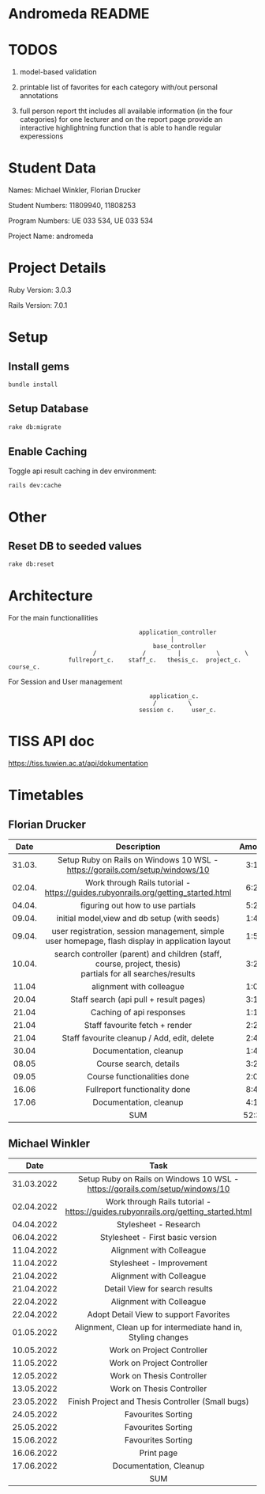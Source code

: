 # Andromeda README

<!--- This README would normally document whatever steps are necessary to get the
application up and running.

Things you may want to cover:

* Ruby version

* System dependencies

* Configuration

* Database creation

* Database initialization

* How to run the test suite

* Services (job queues, cache servers, search engines, etc.)

* Deployment instructions

* ... --->

# TODOS

1. model-based validation

2. printable list of favorites for each category with/out personal annotations

3. full person report tht includes all available information (in the four categories) for one lecturer and on the report page provide an interactive highlightning function that is able to handle regular experessions



# Student Data

Names: Michael Winkler, Florian Drucker

Student Numbers: 11809940, 11808253

Program Numbers: UE 033 534, UE 033 534

Project Name: andromeda

# Project Details

Ruby Version: 3.0.3

Rails Version: 7.0.1


# Setup

## Install gems

```
bundle install
```

## Setup Database

```sh
rake db:migrate
```

## Enable Caching

Toggle api result caching in dev environment:
```sh
rails dev:cache
```

# Other

## Reset DB to seeded values
```sh
rake db:reset
```


# Architecture
For the main functionallities

                                         application_controller
                                                  |
                                             base_controller
                            /             /         |          \       \
                     fullreport_c.    staff_c.   thesis_c.  project_c.  course_c.

For Session and User management

                                            application_c.
                                             /         \
                                         session c.     user_c.
# TISS API doc

https://tiss.tuwien.ac.at/api/dokumentation



# Timetables

## Florian Drucker

|  Date  |                                                   Description                                                   | Amount |
|:------:|:---------------------------------------------------------------------------------------------------------------:|:------:|
| 31.03. |                  Setup Ruby on Rails on Windows 10 WSL - https://gorails.com/setup/windows/10                   |  3:12  |
| 02.04. |                Work through Rails tutorial - https://guides.rubyonrails.org/getting_started.html                |  6:28  |
| 04.04. |                                        figuring out how to use partials                                         |  5:21  |
| 09.04. |                                  initial model,view and db setup (with seeds)                                   |  1:45  |
| 09.04. |        user registration, session management, simple user homepage, flash display in application layout         |  1:50  |
| 10.04. | search controller (parent) and children (staff, course, project, thesis) <br/>partials for all searches/results |  3:24  |
| 11.04  |                                            alignment with colleague                                             |  1:00  |
| 20.04  |                                     Staff search (api pull + result pages)                                      |  3:10  |
| 21.04  |                                            Caching of api responses                                             |  1:10  |
| 21.04  |                                         Staff favourite fetch + render                                          |  2:27  |
| 21.04  |                                   Staff favourite cleanup / Add, edit, delete                                   |  2:42  |
| 30.04  |                                             Documentation, cleanup                                              |  1:41  |
| 08.05  |                                             Course search, details                                              |  3:21  |
| 09.05  |                                           Course functionalities done                                           |  2:05  |
| 16.06  |                                          Fullreport functionality done                                          |  8:44  |
| 17.06  |                                             Documentation, cleanup                                              |  4:19  |
|        |                                                       SUM                                                       | 52:39  |
## Michael Winkler

|    Date    |                                       Task                                        | Amount |
|:----------:|:---------------------------------------------------------------------------------:|:------:|
| 31.03.2022 |   Setup Ruby on Rails on Windows 10 WSL - https://gorails.com/setup/windows/10    |   1h   |
| 02.04.2022 | Work through Rails tutorial - https://guides.rubyonrails.org/getting_started.html |   2h   |
| 04.04.2022 |                               Stylesheet - Research                               |   1h   |
| 06.04.2022 |                         Stylesheet - First basic version                          |  1.5h  |
| 11.04.2022 |                             Alignment with Colleague                              |   1h   |
| 11.04.2022 |                             Stylesheet - Improvement                              |   2h   |
| 21.04.2022 |                             Alignment with Colleague                              |   1h   |
| 21.04.2022 |                          Detail View for search results                           |  2.5h  |
| 22.04.2022 |                             Alignment with Colleague                              |  0.5h  |
| 22.04.2022 |                      Adopt Detail View to support Favorites                       |  1.5h  |
| 01.05.2022 |           Alignment, Clean up for intermediate hand in, Styling changes           |   1h   |
| 10.05.2022 |                            Work on Project Controller                             |   3h   |
| 11.05.2022 |                            Work on Project Controller                             |   6h   |
| 12.05.2022 |                             Work on Thesis Controller                             |  3.5h  |
| 13.05.2022 |                             Work on Thesis Controller                             |  5.5h  |
| 23.05.2022 |                 Finish Project and Thesis Controller (Small bugs)                 |   2h   |
| 24.05.2022 |                                Favourites Sorting                                 |   4h   |
| 25.05.2022 |                                Favourites Sorting                                 |   2h   |
| 15.06.2022 |                                Favourites Sorting                                 |   3h   |
| 16.06.2022 |                                    Print page                                     |   6h   |
| 17.06.2022 |                              Documentation, Cleanup                               |   3h   |
|            |                                        SUM                                        |  53h   |
